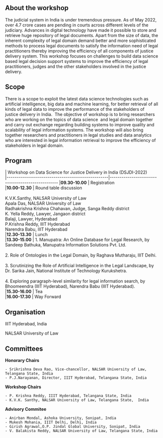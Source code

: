 <!-- # Workshop on Data Science for Justice Delivery in India (DSJDI-2022) -->
## About the workshop
The judicial system in India is under tremendous pressure. As of May 2022, over 4.7 crore cases are pending in courts across different levels of the judiciary. Advances in digital technology  have made it possible to store and retrieve huge repository of legal documents.    Apart from the size of data, the inherent complexity of legal domain demand better and more sophisticated methods to process legal documents to satisfy the information need of legal practitioners thereby improving the efficiency of all components of justice delivery system. This workshop focuses on  challenges to build data science based legal decision support systems  to improve the efficiency of legal practitioners, judges and the other stakeholders involved in the justice delivery. 

## Scope
There is a scope to exploit the latest data science technologies such as artificial intelligence, big data and machine learning,  for better  retrieval of all kinds of legal data to improve the performance of the stakeholders of  justice delivery in India.  The objective of workshop is to bring researchers who are working on the topics of data science  and legal domain together and carry out exchange regarding building systems to improve quality and scalability of  legal information systems. The workshop will also bring together researchers and practitioners in legal studies and data analytics who are interested in legal information retrieval to improve the efficiency of stakeholders in legal domain.

## Program

|                               Workshop on Data Science for Justice Delivery in India (DSJDI-2022)       
|----------------------------------------------------|---------------------------------------------------
|**09.30-10.00**                   | Registration                   
|**10.00-12.30**                   | Round table discussion <br/><br/> K.V.K.Santhy, NALSAR University of Law <br/> Apala Das, NALSAR University of Law <br/> Radhakrishna Krishna Chahavan, Judge, Sanga Reddy district <br/> K. Yella Reddy, Lawyer, Jangaon district <br/> Balaji, Lawyer, Hyderabad <br/> P.Krishna Reddy, IIIT Hyderabad <br/> Narendra Babu, IIIT Hyderabad        
|**12.30-13.30**                   | Lunch                    
|**13.30-15.00**                 | 1. Manupatra: An Online Database for Legal Research, by Sandeep Bathuka, Manupatra Information Solutions Pvt. Ltd. <br/><br/> 2. Role of Ontologies in the Legal Domain, by Raghava Mutharaju, IIIT Delhi. <br/><br/> 3. Scrutinizing the Role of Artificial Intelligence in the Legal Landscape, by Dr. Sarika Jain, National Institute of Technology Kurukshetra. <br/><br/> 4. Exploring paragraph-level similarity for legal information search, by Bhoomeendra (IIIT Hyderabad), Narendra Babu (IIIT Hyderabad).                          
|**15.30-16.00**                   | Tea                     
|**16.00-17.30**                   | Way Forward                


## Organisation
IIIT Hyderabad, India

NALSAR University of Law

## Committees
**Honorary Chairs**

    - Srikrishna Deva Rao, Vice-chancellor, NALSAR University of Law, Telangana State, India 
    - P.J.Narayanan, Director, IIIT Hyderabad, Telangana State, India

**Workshop Chairs**

    - P. Krishna Reddy, IIIT Hyderabad, Telangana State, India
    - K.V.K. Santhy, NALSAR University of Law, Telangana State,  India

**Advisory Commitee**

    - Anirban Mondal, Ashoka University, Sonipat, India
    - Mukesh Mohania, IIIT Delhi, Delhi, India
    - Girish Agrawal,O.P. Jindal Global University, Sonipat, India
    - V. Balakista Reddy, NALSAR University of Law, Telangana State, India 
  

 
